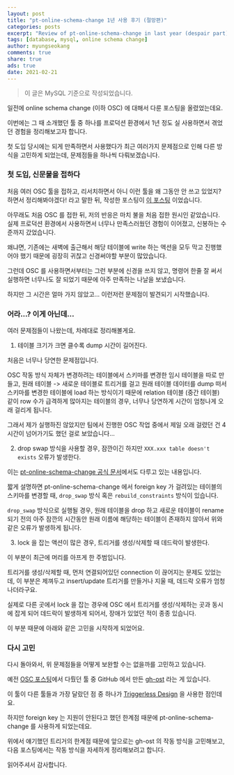 ```yaml
---
layout: post
title: "pt-online-schema-change 1년 사용 후기 (절망편)"
categories: posts
excerpt: "Review of pt-online-schema-change in last year (despair part)"
tags: [database, mysql, online schema change]
author: myungseokang
comments: true
share: true
ads: true
date: 2021-02-21
---
```


> 이 글은 MySQL 기준으로 작성되었습니다.

일전에 online schema change (이하 OSC) 에 대해서 다룬 포스팅을 올렸었는데요.

이번에는 그 때 소개했던 툴 중 하나를 프로덕션 환경에서 1년 정도 실 사용하면서 겪었던 경험을 정리해보고자 합니다.

첫 도입 당시에는 되게 만족하면서 사용했다가 최근 여러가지 문제점으로 인해 다른 방식을 고민하게 되었는데, 문제점들을 하나씩 다뤄보겠습니다.


### 첫 도입, 신문물을 접하다

처음 여러 OSC 툴을 접하고, 리서치하면서 아니 이런 툴을 왜 그동안 안 쓰고 있었지? 하면서 정리해봐야겠다! 라고 말한 뒤, 작성한 포스팅이 <a href="/posts/online-schema-change/" target="_blank">이 포스팅</a> 이었습니다.

아무래도 처음 OSC 를 접한 뒤, 저의 반응은 마치 불을 처음 접한 원시인 같았습니다. 실제 프로덕션 환경에서 사용하면서 너무나 만족스러웠던 경험이 이어졌고, 신봉하는 수준까지 갔었습니다.

왜냐면, 기존에는 새벽에 출근해서 해당 테이블에 write 하는 액션을 모두 막고 진행했어야 했기 때문에 굉장히 귀찮고 신경써야할 부분이 많았습니다.

그런데 OSC 를 사용하면서부터는 그런 부분에 신경을 쓰지 않고, 명령어 한줄 잘 써서 실행하면 너무나도 잘 되었기 때문에 아주 만족하는 나날을 보냈습니다.

하지만 그 시간은 얼마 가지 않았고... 이런저런 문제점이 발견되기 시작했습니다.


### 어라...? 이게 아닌데...

여러 문제점들이 나왔는데, 차례대로 정리해볼게요.

1. 테이블 크기가 크면 클수록 dump 시간이 길어진다.

처음은 너무나 당연한 문제점입니다.

OSC 작동 방식 자체가 변경하려는 테이블에서 스키마를 변경한 임시 테이블을 따로 만들고, 원래 테이블 -> 새로운 테이블로 트리거를 걸고 원래 테이블 데이터를 dump 떠서 스키마를 변경한 테이블에 load 하는 방식이기 때문에 relation 테이블 (중간 테이블) 같이 row 수가 급격하게 많아지는 테이블의 경우, 너무나 당연하게 시간이 엄청나게 오래 걸리게 됩니다.

그래서 제가 실행하진 않았지만 팀에서 진행한 OSC 작업 중에서 제일 오래 걸렸던 건 4시간이 넘어가기도 했던 걸로 보았습니다...

2. drop swap 방식을 사용할 경우, 잠깐이긴 하지만 `XXX.xxx table doesn't exists` 오류가 발생한다.

이는 <a href="https://www.percona.com/doc/percona-toolkit/LATEST/pt-online-schema-change.html" target="_blank">pt-online-schema-change 공식 문서</a>에서도 다루고 있는 내용입니다.

짧게 설명하면 pt-online-schema-change 에서 foreign key 가 걸려있는 테이블의 스키마를 변경할 때, `drop_swap` 방식 혹은 `rebuild_constraints` 방식이 있습니다.

`drop_swap` 방식으로 실행될 경우, 원래 테이블을 drop 하고 새로운 테이블이 rename 되기 전의 아주 잠깐의 시간동안 원래 이름에 해당하는 테이블이 존재하지 않아서 위와 같은 오류가 발생하게 됩니다.

3. lock 을 잡는 액션이 많은 경우, 트리거를 생성/삭제할 때 데드락이 발생한다.

이 부분이 최근에 머리를 아프게 한 주범입니다.

트리거를 생성/삭제할 때, 먼저 연결되어있던 connection 이 끊어지는 문제도 있었는데, 이 부분은 제껴두고 insert/update 트리거를 만들거나 지울 때, 데드락 오류가 엄청 나더라구요.

실제로 다른 곳에서 lock 을 잡는 경우에 OSC 에서 트리거를 생성/삭제하는 곳과 동시에 잡게 되어 데드락이 발생하게 되어서, 장애가 있었던 적이 종종 있습니다.

이 부분 때문에 아래와 같은 고민을 시작하게 되었어요.


### 다시 고민

다시 돌아와서, 위 문제점들을 어떻게 보완할 수는 없을까를 고민하고 있습니다.

예전 <a href="/posts/online-schema-change/" target="_blank">OSC 포스팅</a>에서 다뤘던 툴 중 GitHub 에서 만든 <a href="https://github.com/github/gh-ost" target="_blank">gh-ost</a> 라는 게 있습니다.

이 툴이 다른 툴들과 가장 달랐던 점 중 하나가 <a href="https://github.com/github/gh-ost/blob/master/doc/triggerless-design.md" target="_blank">Triggerless Design</a> 을 사용한 점인데요.

하지만 foreign key 는 지원이 안된다고 했던 한계점 때문에 pt-online-schema-change 를 사용하게 되었는데요.

위에서 얘기했던 트리거의 한계점 때문에 앞으로는 gh-ost 의 작동 방식을 고민해보고, 다음 포스팅에서는 작동 방식을 자세하게 정리해보려고 합니다.

읽어주셔서 감사합니다.

